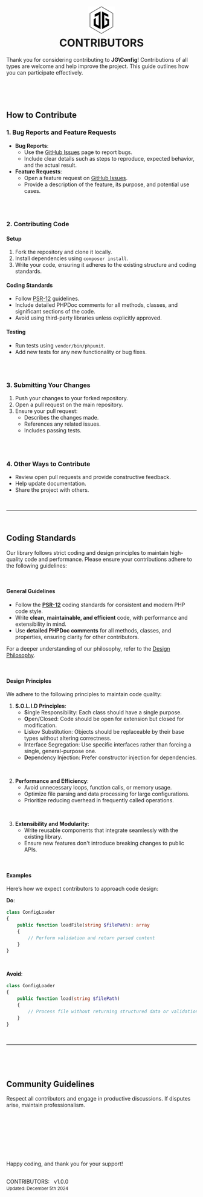 <h1 align="center">
    <picture picture>
        <source media="(prefers-color-scheme: dark)" srcset="./../docs/media/jamesgober-logo-dark.png">
        <img width="72" height="72" alt="Official brand mark and logo of James Gober. Image shows JG stylish initials encased in a hexagon outline." src="./../docs/media/jamesgober-logo.png">
    </picture>
    <br>
    <b>CONTRIBUTORS</b>
</h1>

Thank you for considering contributing to **JG\Config**! Contributions of all types are welcome and help improve the project. This guide outlines how you can participate effectively.

&nbsp;

&nbsp;

## **How to Contribute**

### 1. Bug Reports and Feature Requests
- **Bug Reports**:
  - Use the [GitHub Issues](https://github.com/jamesgober/config/issues) page to report bugs.
  - Include clear details such as steps to reproduce, expected behavior, and the actual result.
- **Feature Requests**:
  - Open a feature request on [GitHub Issues](https://github.com/jamesgober/config/issues).
  - Provide a description of the feature, its purpose, and potential use cases.


##

&nbsp;

### 2. Contributing Code
#### **Setup**
1. Fork the repository and clone it locally.
2. Install dependencies using `composer install`.
3. Write your code, ensuring it adheres to the existing structure and coding standards.

#### **Coding Standards**
- Follow [PSR-12](https://www.php-fig.org/psr/psr-12/) guidelines.
- Include detailed PHPDoc comments for all methods, classes, and significant sections of the code.
- Avoid using third-party libraries unless explicitly approved.

#### **Testing**
- Run tests using `vendor/bin/phpunit`.
- Add new tests for any new functionality or bug fixes.

##

&nbsp;


### 3. Submitting Your Changes
1. Push your changes to your forked repository.
2. Open a pull request on the main repository.
3. Ensure your pull request:
   - Describes the changes made.
   - References any related issues.
   - Includes passing tests.

##

&nbsp;


### 4. Other Ways to Contribute
- Review open pull requests and provide constructive feedback.
- Help update documentation.
- Share the project with others.

&nbsp;

---

&nbsp;

## Coding Standards

Our library follows strict coding and design principles to maintain high-quality code and performance. Please ensure your contributions adhere to the following guidelines:

&nbsp;

#### **General Guidelines**
- Follow the **[PSR-12](https://www.php-fig.org/psr/psr-12/)** coding standards for consistent and modern PHP code style.
- Write **clean, maintainable, and efficient** code, with performance and extensibility in mind.
- Use **detailed PHPDoc comments** for all methods, classes, and properties, ensuring clarity for other contributors.

For a deeper understanding of our philosophy, refer to the [Design Philosophy](./../docs/DESIGN_PHILOSOPHY.md).

&nbsp;

#### **Design Principles**
We adhere to the following principles to maintain code quality:
1. **S.O.L.I.D Principles**:
   - **S**ingle Responsibility: Each class should have a single purpose.
   - **O**pen/Closed: Code should be open for extension but closed for modification.
   - **L**iskov Substitution: Objects should be replaceable by their base types without altering correctness.
   - **I**nterface Segregation: Use specific interfaces rather than forcing a single, general-purpose one.
   - **D**ependency Injection: Prefer constructor injection for dependencies.

&nbsp;

2. **Performance and Efficiency**:
   - Avoid unnecessary loops, function calls, or memory usage.
   - Optimize file parsing and data processing for large configurations.
   - Prioritize reducing overhead in frequently called operations.

&nbsp;

3. **Extensibility and Modularity**:
   - Write reusable components that integrate seamlessly with the existing library.
   - Ensure new features don't introduce breaking changes to public APIs.

&nbsp;


#### **Examples**
Here’s how we expect contributors to approach code design:

**Do**:
```php
class ConfigLoader
{
    public function loadFile(string $filePath): array
    {
        // Perform validation and return parsed content
    }
}
```

&nbsp;

**Avoid**:
```php
class ConfigLoader
{
    public function load(string $filePath)
    {
        // Process file without returning structured data or validation
    }
}
```

&nbsp;

---

&nbsp;

&nbsp;

## **Community Guidelines**
Respect all contributors and engage in productive discussions. If disputes arise, maintain professionalism.

&nbsp;


&nbsp;

&nbsp;

&nbsp;

Happy coding, and thank you for your support!

##

<p>
    CONTRIBUTORS: &nbsp; v1.0.0
    <br>
    <small>Updated: December 5th 2024</small>
</p>
